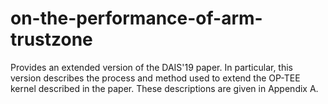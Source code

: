 # on-the-performance-of-arm-trustzone
Provides an extended version of the DAIS'19 paper.
In particular, this version describes the process and method used to extend the OP-TEE kernel described in the paper. 
These descriptions are given in Appendix A.
